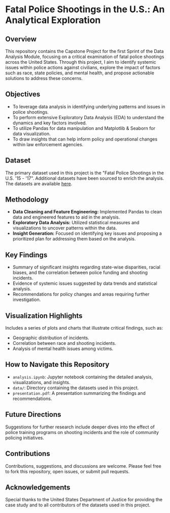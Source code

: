 # Fatal Police Shootings in the U.S.: An Analytical Exploration

## Overview
This repository contains the Capstone Project for the first Sprint of the Data Analysis Module, focusing on a critical examination of fatal police shootings across the United States. Through this project, I aim to identify systemic issues within police actions against civilians, explore the impact of factors such as race, state policies, and mental health, and propose actionable solutions to address these concerns.

## Objectives
- To leverage data analysis in identifying underlying patterns and issues in police shootings.
- To perform extensive Exploratory Data Analysis (EDA) to understand the dynamics and key factors involved.
- To utilize Pandas for data manipulation and Matplotlib & Seaborn for data visualization.
- To draw insights that can help inform policy and operational changes within law enforcement agencies.

## Dataset
The primary dataset used in this project is the "Fatal Police Shootings in the U.S. '15 - '17". Additional datasets have been sourced to enrich the analysis. The datasets are available [here](https://www.kaggle.com/datasets/washingtonpost/police-shootings).

## Methodology
- **Data Cleaning and Feature Engineering:** Implemented Pandas to clean data and engineered features to aid in the analysis.
- **Exploratory Data Analysis:** Utilized statistical measures and visualizations to uncover patterns within the data.
- **Insight Generation:** Focused on identifying key issues and proposing a prioritized plan for addressing them based on the analysis.

## Key Findings
- Summary of significant insights regarding state-wise disparities, racial biases, and the correlation between police funding and shooting incidents.
- Evidence of systemic issues suggested by data trends and statistical analysis.
- Recommendations for policy changes and areas requiring further investigation.

## Visualization Highlights
Includes a series of plots and charts that illustrate critical findings, such as:
- Geographic distribution of incidents.
- Correlation between race and shooting incidents.
- Analysis of mental health issues among victims.

## How to Navigate this Repository
- `analysis.ipynb`: Jupyter notebook containing the detailed analysis, visualizations, and insights.
- `data/`: Directory containing the datasets used in this project.
- `presentation.pdf`: A presentation summarizing the findings and recommendations.

## Future Directions
Suggestions for further research include deeper dives into the effect of police training programs on shooting incidents and the role of community policing initiatives.

## Contributions
Contributions, suggestions, and discussions are welcome. Please feel free to fork this repository, open issues, or submit pull requests.

## Acknowledgements
Special thanks to the United States Department of Justice for providing the case study and to all contributors of the datasets used in this project.
